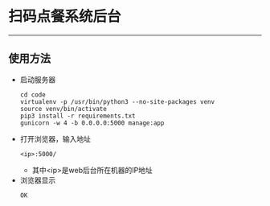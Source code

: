 # 扫码点餐系统后台
---
## 使用方法
- 启动服务器
    ```
    cd code
    virtualenv -p /usr/bin/python3 --no-site-packages venv
    source venv/bin/activate
    pip3 install -r requirements.txt
    gunicorn -w 4 -b 0.0.0.0:5000 manage:app
    ```
- 打开浏览器，输入地址
    ```
    <ip>:5000/
    ```
    - 其中\<ip\>是web后台所在机器的IP地址
- 浏览器显示
    ```
    OK
    ```

